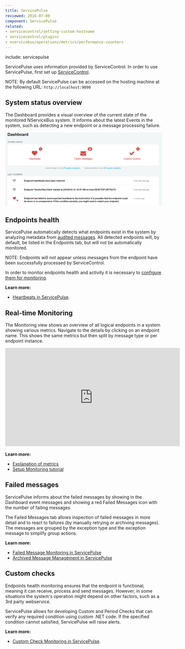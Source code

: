 ```yaml
---
title: ServicePulse
reviewed: 2016-07-09
component: ServicePulse
related:
- servicecontrol/setting-custom-hostname
- servicecontrol/plugins
- nservicebus/operations/metrics/performance-counters
---
```


include: servicepulse

ServicePulse uses information provided by ServiceControl. In order to use ServicePulse, first set up [ServiceControl](/servicecontrol/).

NOTE: By default ServicePulse can be accessed on the hosting machine at the following URL: `http://localhost:9090`

## System status overview

The Dashboard provides a visual overview of the current state of the monitored NServiceBus system. It informs about the latest Events in the system, such as detecting a new endpoint or a message processing failure.

![Dashboard](images/dashboard-overview.png 'width=500')


## Endpoints health

ServicePulse automatically detects what endpoints exist in the system by analyzing metadata from [audited messages](/nservicebus/operations/auditing.md). All detected endpoints will, by default, be listed in the Endpoints tab, but will not be automatically monitored.

NOTE: Endpoints will not appear unless messages from the endpoint have been successfully processed by ServiceControl.

In order to monitor endpoints health and activity it is necessary to [configure them for monitoring](/servicepulse/how-to-configure-endpoints-for-monitoring.md).

**Learn more:**

 * [Heartbeats in ServicePulse](/monitoring/heartbeats/in-servicepulse.md).


## Real-time Monitoring

The Monitoring view shows an overview of all logical endpoints in a system showing various metrics. Navigate to the details by clicking on an endpoint name. This shows the same metrics but then split by message type or per endpoint instance.

<iframe width="560" height="315" src="https://www.youtube.com/embed/X8oQjKnKpBM?rel=0" frameborder="0" gesture="media" allow="encrypted-media" allowfullscreen></iframe>

**Learn more:**

 * [Explanation of metrics](/nservicebus/operations/metrics/)
 * [Setup Monitoring tutorial](/tutorials/monitoring-setup/)


## Failed messages

ServicePulse informs about the failed messages by showing in the Dashboard event messages and showing a red Failed Messages icon with the number of failing messages. 

The Failed Messages tab allows inspection of failed messages in more detail and to react to failures (by manually retrying or archiving messages). The messages are grouped by the exception type and the exception message to simplify group actions.

**Learn more:**

 * [Failed Message Monitoring in ServicePulse](/servicepulse/intro-failed-messages.md)
 * [Archived Message Management in ServicePulse](/servicepulse/intro-archived-messages.md)


## Custom checks

Endpoints health monitoring ensures that the endpoint is functional, meaning it can receive, process and send messages. However, in some situations the system's operation might depend on other factors, such as a 3rd party webservice.

ServicePulse allows for developing Custom and Period Checks that can verify any required condition using custom .NET code. If the specified condition cannot satisfied, ServicePulse will raise alerts.

**Learn more:**

 * [Custom Check Monitoring in ServicePulse](/servicepulse/intro-endpoints-custom-checks.md).
